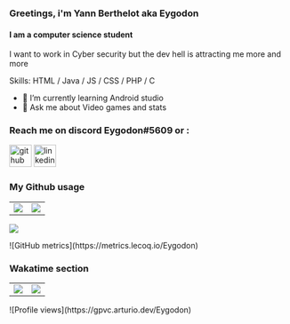 ### Greetings, i'm Yann Berthelot aka Eygodon 

#### I am a computer science student
I want to work in Cyber security but the dev hell is attracting me more and more

Skills: HTML / Java / JS / CSS / PHP / C  

- 🌱 I’m currently learning Android studio 
- 💬 Ask me about Video games and stats 
### Reach me on discord Eygodon#5609 or :
[<img src='https://cdn.jsdelivr.net/npm/simple-icons@3.0.1/icons/github.svg' alt='github' height='40'>](https://github.com/Eygodon) 
[<img src='https://cdn.jsdelivr.net/npm/simple-icons@3.0.1/icons/linkedin.svg' alt='linkedin' height='40'>](https://www.linkedin.com/in/yann-berthelot-aa9158155/)  

### My Github usage
<table>
  <tr>
    <td><img align="center" src="https://github-readme-stats.vercel.app/api?username=Eygodon&show_icons=true&theme=dark"/></td>
    <td><img align="center" src="https://github-readme-streak-stats.herokuapp.com/?user=Eygodon&theme=dark"/></td>
  </tr>
</table>
<p>
  <img align="center" src="https://github-profile-trophy.vercel.app/?username=Eygodon&theme=onedark"/>
</p>
<p>
![GitHub metrics](https://metrics.lecoq.io/Eygodon)  
</p>


### Wakatime section
<table>
  <tr>
    <td><img align="center" src="https://github-readme-stats.vercel.app/api?username=Eygodon&show_icons=true&theme=dark&count_private=true" /></td>
    <td><img align="center" src="https://github-readme-stats.vercel.app/api/wakatime?username=Eygodon&theme=dark&layout=compact" /></td>
  </tr>
</table>
![Profile views](https://gpvc.arturio.dev/Eygodon)  
